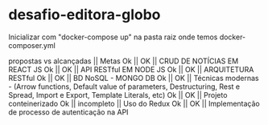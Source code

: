 # desafio-editora-globo

Inicializar com  "docker-compose up"  na pasta raiz onde temos docker-composer.yml

propostas vs alcançadas || Metas
    Ok    ||     OK     || CRUD DE NOTÍCIAS EM REACT JS
    Ok    ||     OK     || API RESTful EM NODE JS
    Ok    ||     OK     || ARQUITETURA RESTful
    Ok    ||     OK     || BD NoSQL - MONGO DB
    Ok    ||     OK     || Técnicas modernas - (Arrow functions, Default value of parameters, Destructuring, Rest e Spread, Import e Export, Template Literals, etc)
    Ok    ||     OK     || Projeto conteinerizado 
    Ok    || incompleto || Uso do Redux
    Ok    ||     OK     || Implementação de processo de autenticação na API


